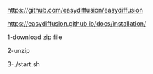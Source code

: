 https://github.com/easydiffusion/easydiffusion

https://easydiffusion.github.io/docs/installation/

1-download zip file

2-unzip

3-./start.sh
